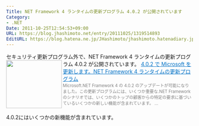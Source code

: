 ```yaml
---
Title: NET Framework 4 ランタイムの更新プログラム 4.0.2 が公開されています
Category:
- .NET
Date: 2011-10-25T12:54:53+09:00
URL: https://blog.jhashimoto.net/entry/20111025/1319514893
EditURL: https://blog.hatena.ne.jp/JHashimoto/jhashimoto.hatenadiary.jp/atom/entry/12921228815717257177
---
```


セキュリティ更新プログラム外で、NET Framework 4 ランタイムの更新プログラム 4.0.2 が公開されています。
<a href="http://support.microsoft.com/kb/2544514/ja?sd=rss&spid=3198" target="_blank"><img class="alignleft" align="left" border="0" src="http://capture.heartrails.com/150x130/shadow?http://support.microsoft.com/kb/2544514/ja?sd=rss&spid=3198" alt="" width="150" height="130" /></a><a style="color:#0070C5;" href="http://support.microsoft.com/kb/2544514/ja?sd=rss&spid=3198" target="_blank">4.0.2 で Microsoft を更新します。NET Framework 4 ランタイムの更新プログラム</a><a href="http://b.hatena.ne.jp/entry/http://support.microsoft.com/kb/2544514/ja?sd=rss&spid=3198" target="_blank"><img border="0" src="http://b.hatena.ne.jp/entry/image/http://support.microsoft.com/kb/2544514/ja?sd=rss&spid=3198" alt="" /></a><br><span style="color: #808080;font-size: 80%;">Microsoft.NET Framework 4 の 4.0.2 のアップデートが可能になりました。この更新プログラムには、いくつか重要な.NET Framework のシナリオでは、いくつかのトップの顧客からの特定の要求に基づいているいくつかの新しい機能が含まれています。 ...</span><br style="clear:both;" />

4.0.2にはいくつかの新機能が含まれています。
